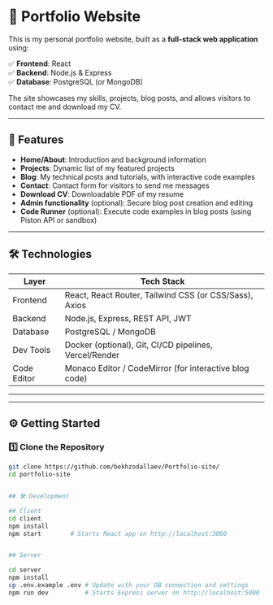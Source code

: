 # 🚀 Portfolio Website

This is my personal portfolio website, built as a **full-stack web application** using:

✅ **Frontend**: React  
✅ **Backend**: Node.js & Express  
✅ **Database**: PostgreSQL (or MongoDB)

The site showcases my skills, projects, blog posts, and allows visitors to contact me and download my CV.  

---

## 🌟 Features

- **Home/About**: Introduction and background information  
- **Projects**: Dynamic list of my featured projects  
- **Blog**: My technical posts and tutorials, with interactive code examples  
- **Contact**: Contact form for visitors to send me messages  
- **Download CV**: Downloadable PDF of my resume  
- **Admin functionality** (optional): Secure blog post creation and editing  
- **Code Runner** (optional): Execute code examples in blog posts (using Piston API or sandbox)

---

## 🛠️ Technologies

| Layer      | Tech Stack                         |
|------------|------------------------------------|
| Frontend   | React, React Router, Tailwind CSS (or CSS/Sass), Axios |
| Backend    | Node.js, Express, REST API, JWT |
| Database   | PostgreSQL / MongoDB               |
| Dev Tools  | Docker (optional), Git, CI/CD pipelines, Vercel/Render |
| Code Editor| Monaco Editor / CodeMirror (for interactive blog code) |

---

---

## ⚙️ Getting Started

### 1️⃣ Clone the Repository
```bash
git clone https://github.com/bekhzodallaev/Portfolio-site/
cd portfolio-site


## 🛠️ Development

## Client
cd client
npm install
npm start        # Starts React app on http://localhost:3000


## Server

cd server
npm install
cp .env.example .env # Update with your DB connection and settings
npm run dev          # Starts Express server on http://localhost:5000
